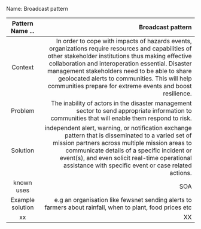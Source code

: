 Name: Broadcast pattern



Pattern Name ... | Broadcast pattern
:------:|-------------------:
Context|In order to cope with impacts of hazards events, organizations require resources and capabilities of other stakeholder institutions thus making effective collaboration and interoperation essential. Disaster management stakeholders  need to be able to share geolocated alerts to communities. This will help communities prepare for  extreme events and boost resilience. 
Problem  | The inability of actors in the disaster management sector to send appropriate information to communities that will enable them respond to risk.
Solution | independent alert, warning, or notification exchange pattern that is disseminated to a varied set of mission partners across multiple mission areas to communicate details of a specific incident or event(s), and even solicit real-time operational assistance with specific event or case related actions.
known uses | SOA 
Example solution | e.g an organisation like fewsnet sending alerts to farmers about rainfall, when to plant, food prices etc 
xx  | XX
